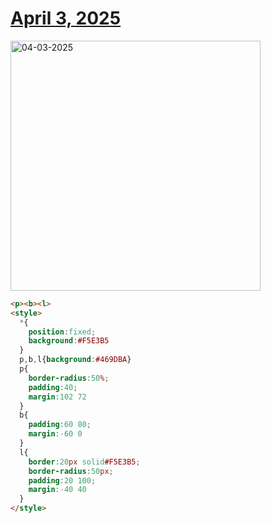 # [April 3, 2025](https://cssbattle.dev/play/bhYmbRSWTKErNUPeKDrb)

<img src="https://firebasestorage.googleapis.com/v0/b/cssbattleapp.appspot.com/o/user%2Fe6YbeBahWNPT7VpE2rE2p85byxa2%2Ftargets%2Ftarget_Q8qW86R@2x.png?alt=media" width="400" alt="04-03-2025" />

```html
<p><b><l>
<style>
  *{
    position:fixed;
    background:#F5E3B5
  }
  p,b,l{background:#469DBA}
  p{
    border-radius:50%;
    padding:40;
    margin:102 72
  }
  b{
    padding:60 80;
    margin:-60 0
  }
  l{
    border:20px solid#F5E3B5;
    border-radius:50px;
    padding:20 100;
    margin:-40 40
  }
</style>
```
